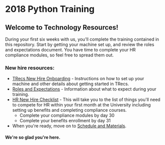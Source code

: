 # 2018 Python Training

## Welcome to Technology Resources!

During your first six weeks with us, you'll complete the training contained in this repository. Start by getting your machine set up, and review the roles and expectations document. You have time to complete your HR compliance modules, so feel free to spread them out.

### New hire resources:
-	[TRecs New Hire Onboarding](https://wikis.utexas.edu/display/trecs/TRecs+New+Hire+Onboarding) - Instructions on how to set up your machine and other details about getting started in TRecs.
-	[Roles and Expectations](/Roles-and-Expectations.md) - Information about what to expect during your training.
- [HR New Hire Checklist](https://hr.utexas.edu/current/new/new-employee-checklist) - This will take you to the list of things you'll need to compete for HR within your first month at the University including setting up benefits and completing compliance courses.
    * Complete your compliance modules by day 30
    * Complete your benefits enrollment by day 31
- When you're ready, move on to [Schedule and Materials](/Schedule-and-Materials).

#### We're so glad you're here.
